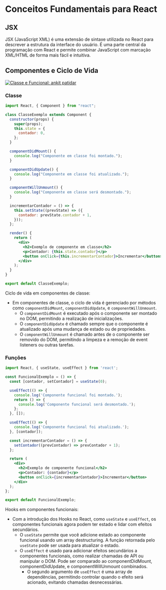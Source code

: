 # Conceitos Fundamentais para React

## JSX

JSX (JavaScript XML) é uma extensão de sintaxe utilizada no React para descrever a estrutura da interface do usuário. É uma parte central da programação com React e permite combinar JavaScript com marcação XML/HTML de forma mais fácil e intuitiva.

## Componentes e Ciclo de Vida

[![Classe e Funcional: ankit patidar](https://miro.medium.com/v2/resize:fit:720/format:webp/1*SFAgu3wDeaeDNM3Fi-oegg.jpeg)](https://medium.com/@ankitpatidar030/the-difference-between-classes-and-function-components-in-react-332c39b42b7a)

### Classe

```jsx
import React, { Component } from "react";

class ClasseExemplo extends Component {
  constructor(props) {
    super(props);
    this.state = {
      contador: 0,
    };
  }

  componentDidMount() {
    console.log("Componente em classe foi montado.");
  }

  componentDidUpdate() {
    console.log("Componente em classe foi atualizado.");
  }

  componentWillUnmount() {
    console.log("Componente em classe será desmontado.");
  }

  incrementarContador = () => {
    this.setState((prevState) => ({
      contador: prevState.contador + 1,
    }));
  };

  render() {
    return (
      <div>
        <h2>Exemplo de componente em classe</h2>
        <p>Contador: {this.state.contador}</p>
        <button onClick={this.incrementarContador}>Incrementar</button>
      </div>
    );
  }
}

export default ClasseExemplo;
```

Ciclo de vida em componentes de classe:

- Em componentes de classe, o ciclo de vida é gerenciado por métodos como `componentDidMount`, `componentDidUpdate`, e `componentWillUnmount`.
  - O `componentDidMount` é executado após o componente ser montado no DOM, permitindo a realização de inicializações.
  - O `componentDidUpdate` é chamado sempre que o componente é atualizado após uma mudança de estado ou de propriedades.
  - O `componentWillUnmount` é chamado antes de o componente ser removido do DOM, permitindo a limpeza e a remoção de event listeners ou outras tarefas.

### Funções

```jsx
import React, { useState, useEffect } from 'react';

const FuncionalExemplo = () => {
  const [contador, setContador] = useState(0);

  useEffect(() => {
    console.log('Componente funcional foi montado.');
    return () => {
      console.log('Componente funcional será desmontado.');
    };
  }, []);

  useEffect(() => {
    console.log('Componente funcional foi atualizado.');
  }, [contador]);

  const incrementarContador = () => {
    setContador((prevContador) => prevContador + 1);
  };

  return (
    <div>
      <h2>Exemplo de componente funcional</h2>
      <p>Contador: {contador}</p>
      <button onClick={incrementarContador}>Incrementar</button>
    </div>
  );
};

export default FuncionalExemplo;

```

Hooks em componentes funcionais:

- Com a introdução dos Hooks no React, como `useState` e `useEffect`, os componentes funcionais agora podem ter estado e lidar com efeitos secundários.
  - O `useState` permite que você adicione estado ao componente funcional usando um array destructuring. A função retornada pelo `useState` pode ser usada para atualizar o estado.
  - O `useEffect` é usado para adicionar efeitos secundários a componentes funcionais, como realizar chamadas de API ou manipular o DOM. Pode ser comparado ao componentDidMount, componentDidUpdate, e componentWillUnmount combinados.
    - O segundo argumento de `useEffect` é uma array de dependências, permitindo controlar quando o efeito será acionado, evitando chamadas desnecessárias.
